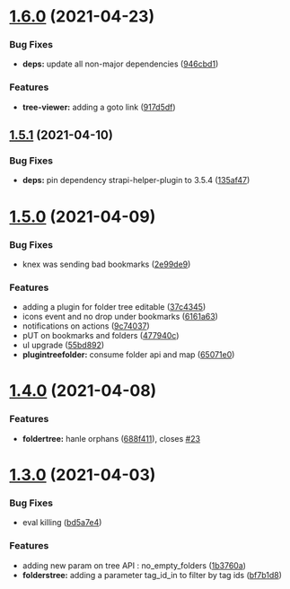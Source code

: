 # [1.6.0](https://github.com/julienfroidefond/bookmarks-cms/compare/v1.5.1...v1.6.0) (2021-04-23)


### Bug Fixes

* **deps:** update all non-major dependencies ([946cbd1](https://github.com/julienfroidefond/bookmarks-cms/commit/946cbd144d7629661cd54c4c4212085c60441489))


### Features

* **tree-viewer:** adding a goto link ([917d5df](https://github.com/julienfroidefond/bookmarks-cms/commit/917d5df98c4d03ce3b76cfdb39608790538a9185))



## [1.5.1](https://github.com/julienfroidefond/bookmarks-cms/compare/v1.5.0...v1.5.1) (2021-04-10)


### Bug Fixes

* **deps:** pin dependency strapi-helper-plugin to 3.5.4 ([135af47](https://github.com/julienfroidefond/bookmarks-cms/commit/135af477363822ca5c63b86f69cbf1c392275ffe))



# [1.5.0](https://github.com/julienfroidefond/bookmarks-cms/compare/v1.4.0...v1.5.0) (2021-04-09)


### Bug Fixes

* knex was sending bad bookmarks ([2e99de9](https://github.com/julienfroidefond/bookmarks-cms/commit/2e99de98a7d25a801170c136bd71ace63c8e67f5))


### Features

* adding a plugin for folder tree editable ([37c4345](https://github.com/julienfroidefond/bookmarks-cms/commit/37c434525e2d66637971ccaa7b97de236e40efc4))
* icons event and no drop under bookmarks ([6161a63](https://github.com/julienfroidefond/bookmarks-cms/commit/6161a633e58e0ac55034325904376630af3c4c89))
* notifications on actions ([9c74037](https://github.com/julienfroidefond/bookmarks-cms/commit/9c74037849e29269cc799cbfa85b87fe6b258392))
* pUT on bookmarks and folders ([477940c](https://github.com/julienfroidefond/bookmarks-cms/commit/477940c452c148b8fd91cc48a91c9d38db416f8e))
* uI upgrade ([55bd892](https://github.com/julienfroidefond/bookmarks-cms/commit/55bd892aad82bff1c7a8230b89e234b9291b503f))
* **plugintreefolder:** consume folder api and map ([65071e0](https://github.com/julienfroidefond/bookmarks-cms/commit/65071e0d35b1039af005a6cd1b83456a86167a5b))



# [1.4.0](https://github.com/julienfroidefond/bookmarks-cms/compare/v1.3.0...v1.4.0) (2021-04-08)


### Features

* **foldertree:** hanle orphans ([688f411](https://github.com/julienfroidefond/bookmarks-cms/commit/688f4116d00fdcb6c878906755b672ffb884590e)), closes [#23](https://github.com/julienfroidefond/bookmarks-cms/issues/23)



# [1.3.0](https://github.com/julienfroidefond/bookmarks-cms/compare/v1.2.0...v1.3.0) (2021-04-03)


### Bug Fixes

* eval killing ([bd5a7e4](https://github.com/julienfroidefond/bookmarks-cms/commit/bd5a7e49816d6b308f21314949429c37737a72df))


### Features

* adding new param on tree API : no_empty_folders ([1b3760a](https://github.com/julienfroidefond/bookmarks-cms/commit/1b3760a283a0e032c88e9f6f2ffae23d7b34908e))
* **folderstree:** adding a parameter tag_id_in to filter by tag ids ([bf7b1d8](https://github.com/julienfroidefond/bookmarks-cms/commit/bf7b1d88a32d80ee6548273cfe6e79b75906f341))




